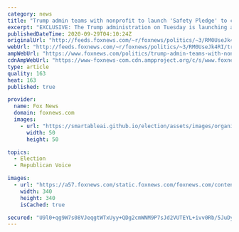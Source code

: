 ```yaml
---
category: news
title: "Trump admin teams with nonprofit to launch 'Safety Pledge' to combat online child exploitation"
excerpt: "EXCLUSIVE: The Trump administration on Tuesday is launching a safety pledge with the National Center for Missing and Exploited Children in an effort to prevent attacks from online predators and sex traffickers, as the nonprofit has seen “a dramatic increase” in reports of child sex exploitation since"
publishedDateTime: 2020-09-29T04:10:24Z
originalUrl: "http://feeds.foxnews.com/~r/foxnews/politics/~3/RM0UseJk4RI/trump-admin-teams-with-nonprofit-to-launch-safety-pledge-to-combat-online-child-exploitation"
webUrl: "http://feeds.foxnews.com/~r/foxnews/politics/~3/RM0UseJk4RI/trump-admin-teams-with-nonprofit-to-launch-safety-pledge-to-combat-online-child-exploitation"
ampWebUrl: "https://www.foxnews.com/politics/trump-admin-teams-with-nonprofit-to-launch-safety-pledge-to-combat-online-child-exploitation.amp"
cdnAmpWebUrl: "https://www-foxnews-com.cdn.ampproject.org/c/s/www.foxnews.com/politics/trump-admin-teams-with-nonprofit-to-launch-safety-pledge-to-combat-online-child-exploitation.amp"
type: article
quality: 163
heat: 163
published: true

provider:
  name: Fox News
  domain: foxnews.com
  images:
    - url: "https://smartableai.github.io/election/assets/images/organizations/foxnews.com-50x50.jpg"
      width: 50
      height: 50

topics:
  - Election
  - Republican Voice

images:
  - url: "https://a57.foxnews.com/static.foxnews.com/foxnews.com/content/uploads/2020/06/340/340/bbd30841-brooke-singman-headshot.jpg?ve=1&tl=1"
    width: 340
    height: 340
    isCached: true

secured: "U9l0+qg9W7s08VJeqgtWTxUyy+QDg2cmWNM9P7sJd2VUTEYL+ivv0Rb/5JuDywtNsCye91V9g8Rp61VsyAsDFco0B4Is85MlikE1gzLxH6UZzX6cgCMty8A1Tfp85EtQaiAGy4dEkjtDd10jXu3U82obPRR8avvcHW5NF51ZoqSoizOoWqT5SZG/xYskElz0ucTFpJSsW0koXOxU7iQv9YXC5LUgO2e7ufbak2xXmn2gApUouC6q18hvcsQt3gvsRWh7QnEuGfGtxCvanr8wuVbP1RybuqlWOxwguBb7RS4OahqsIvS8nxsALJZaGKxeo7s3EMlyoKVojc7vSIS3fyBErwih31MdivVZcLM+ibs=;A/2QerLvq/R0Qyl6YKiJ1g=="
---
```


